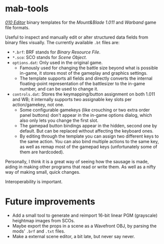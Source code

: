 # mab-tools
[*010 Editor*](https://www.sweetscape.com/010editor/) binary templates for the *Mount&amp;Blade 1.011* and *Warband* game file formats.

Useful to inspect and manually edit or alter structured data fields from binary files visually. The currently available `.bt` files are:
* `*.brf`: BRF stands for *Binary Resource File*.
* `*.sco`: SCO stands for *Scene Object*.
* `options.dat`: Only used in the original game.
   * Famously used for changing the battle size beyond what is possible in-game, it stores most of the gameplay and graphics settings.
   * The template supports all fields and directly converts the internal floating-point representation of the battlesizer to the in-game number, and can be used to change it.
* `controls.dat`: Stores the keymapping/button assignment on both 1.011 and WB; it internally supports two assignable key slots per action/gamekey, not one.
   * Some configurable gamekeys (like crouching or two extra order panel buttons) don't appear in the in-game options dialog, which also only lets you change the first slot.
   * The gamepad button bindings appear in the hidden, second one by default. But can be replaced without affecting the keyboard ones.
   * By editing through the template you can assign two different keys to the same action. You can also bind multiple actions to the same key, as well as remap most of the gamepad keys (unfortunately some of them are hardcoded).


Personally, I think it is a great way of seeing how the sausage is made, aiding in making other programs that read or write them. As well as a nifty way of making small, quick changes.

Interoperability is important.

# Future improvements

* Add a small tool to generate and reimport 16-bit linear PGM (grayscale) heightmap images from SCOs.
* Maybe export the props in a scene as a Wavefront OBJ, by parsing the mods' `.brf` and `.txt` files.
* Make a external scene editor, a bit late, but never say never.
